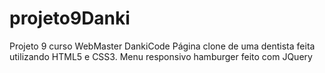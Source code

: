 # projeto9Danki
Projeto 9 curso WebMaster DankiCode
Página clone de uma dentista feita utilizando HTML5 e CSS3.
Menu responsivo hamburger feito com JQuery

